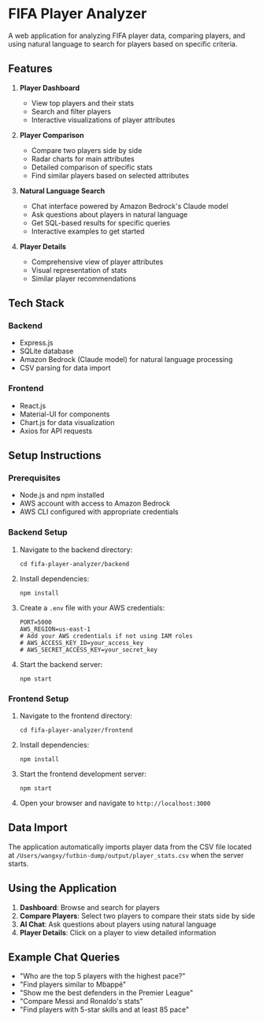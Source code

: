 # FIFA Player Analyzer

A web application for analyzing FIFA player data, comparing players, and using natural language to search for players based on specific criteria.

## Features

1. **Player Dashboard**
   - View top players and their stats
   - Search and filter players
   - Interactive visualizations of player attributes

2. **Player Comparison**
   - Compare two players side by side
   - Radar charts for main attributes
   - Detailed comparison of specific stats
   - Find similar players based on selected attributes

3. **Natural Language Search**
   - Chat interface powered by Amazon Bedrock's Claude model
   - Ask questions about players in natural language
   - Get SQL-based results for specific queries
   - Interactive examples to get started

4. **Player Details**
   - Comprehensive view of player attributes
   - Visual representation of stats
   - Similar player recommendations

## Tech Stack

### Backend
- Express.js
- SQLite database
- Amazon Bedrock (Claude model) for natural language processing
- CSV parsing for data import

### Frontend
- React.js
- Material-UI for components
- Chart.js for data visualization
- Axios for API requests

## Setup Instructions

### Prerequisites
- Node.js and npm installed
- AWS account with access to Amazon Bedrock
- AWS CLI configured with appropriate credentials

### Backend Setup
1. Navigate to the backend directory:
   ```
   cd fifa-player-analyzer/backend
   ```

2. Install dependencies:
   ```
   npm install
   ```

3. Create a `.env` file with your AWS credentials:
   ```
   PORT=5000
   AWS_REGION=us-east-1
   # Add your AWS credentials if not using IAM roles
   # AWS_ACCESS_KEY_ID=your_access_key
   # AWS_SECRET_ACCESS_KEY=your_secret_key
   ```

4. Start the backend server:
   ```
   npm start
   ```

### Frontend Setup
1. Navigate to the frontend directory:
   ```
   cd fifa-player-analyzer/frontend
   ```

2. Install dependencies:
   ```
   npm install
   ```

3. Start the frontend development server:
   ```
   npm start
   ```

4. Open your browser and navigate to `http://localhost:3000`

## Data Import

The application automatically imports player data from the CSV file located at `/Users/wangxy/futbin-dump/output/player_stats.csv` when the server starts.

## Using the Application

1. **Dashboard**: Browse and search for players
2. **Compare Players**: Select two players to compare their stats side by side
3. **AI Chat**: Ask questions about players using natural language
4. **Player Details**: Click on a player to view detailed information

## Example Chat Queries

- "Who are the top 5 players with the highest pace?"
- "Find players similar to Mbappé"
- "Show me the best defenders in the Premier League"
- "Compare Messi and Ronaldo's stats"
- "Find players with 5-star skills and at least 85 pace"
